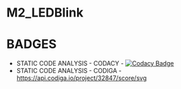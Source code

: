 # M2_LEDBlink


# BADGES
* STATIC CODE ANALYSIS - CODACY - [![Codacy Badge](https://app.codacy.com/project/badge/Grade/bf826cebd0174f738d3d67361245cf74)](https://www.codacy.com/gh/VISHNUAMMU5140/M2_LEDBlink/dashboard?utm_source=github.com&amp;utm_medium=referral&amp;utm_content=VISHNUAMMU5140/M2_LEDBlink&amp;utm_campaign=Badge_Grade)
* STATIC CODE ANALYSIS - CODIGA - https://api.codiga.io/project/32847/score/svg
